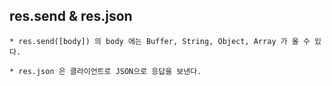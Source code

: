 ## res.send & res.json  

~~~
* res.send([body]) 의 body 에는 Buffer, String, Object, Array 가 올 수 있다.

* res.json 은 클라이언트로 JSON으로 응답을 보낸다.
~~~
